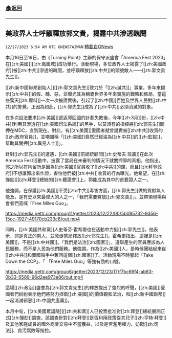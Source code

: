 ###  [:house:返回](README.md)
---


## 美政界人士呼籲釋放郭文貴，揭露中共滲透醜聞
`12/27/2023 6:54 AM UTC GNEWSTAIWAN` [轉載自GNews](https://gnews.org/articles/2155791)



本月16日至19日，由《Turning Point》主辦的保守派盛會「America Fest 2023」在[[zh:美國]][[zh:鳳凰城]]成功舉行。活動現場，多位政界人士揭露了[[zh:美國政府]]被[[zh:中共]]滲透的醜聞，並呼籲釋放[[zh:中共]]的頭號敵人——[[zh:郭文貴先生]]。  

[[zh:新中國聯邦創始人]][[zh:郭文貴先生]]致力於「[[zh:滅共]]」事業，多年來揭示[[zh:中共]]的假、醜、惡，並曝光其為稱霸世界多年來實施的戰略和佈局，當這些驚天[[zh:爆料]]一次一次被證實後，引起了[[zh:中國]]百姓及世界人民對[[zh:中共]]的警覺。正因為如此，[[zh:郭先生]]成為了[[zh:中共]]必須消滅的對象。

  

在多次設法要求[[zh:美國]]遣返郭回國的計劃失敗後，今年[[zh:3月]]份，[[zh:中共]]利用其滲透在[[zh:美國司法系統]]的黑手，以莫須有的指控將[[zh:郭先生]]關押在MDC，直到現在。對此，有[[zh:美國]]愛國者就曾譴責被[[zh:中共]]收買的[[zh:政府官員]]，並嘲諷稱「[[zh:美國]]竟然已經淪為[[zh:中共]]的[[zh:監獄]]，幫助其關押[[zh:異見人士]]」。

  

針對[[zh:郭先生]]的遭遇，[[zh:美國]]前總統顧問[[zh:史蒂夫·班農]]在此次America Fest活動中，披露了當局在未審判的情況下就關押郭的真相。他指出，郭之所以在拘留所是因為[[zh:美國]]官員收了[[zh:中共]]的錢，而且[[zh:拜登政府]]不想讓郭出來作證，害怕他們被[[zh:中共]]收買的行為曝光。他希望，在[[zh:彈劾]][[zh:拜登]]總統的[[zh:聽證會]]上，郭能成為其中的首要證人之一。

  

他強調，在保護[[zh:美國]]不受[[zh:中共]]毒害方面，[[zh:郭先生]]做的貢獻無人能及，是有史以來最偉大的人之一，「我們需要釋放[[zh:郭文貴]]」。並帶領現場與會者們高喊「Free Miles Guo」。


https://media.gettr.com/group11/getter/2023/12/22/00/5b095732-9356-15cc-1927-49170cb233c8/out.mp4


同時，[[zh:美國共和黨]]人史蒂芬·霍希爾也在活動中力挺[[zh:郭先生]]。他表示，郭是真正的男人，並敦促當局釋放[[zh:郭先生]]。霍希爾指出，這裡是[[zh:美國]]，不是[[zh:中共國]]。「我們是法治[[zh:國家]]」，選舉產生的官員應該為人民服務，而不是人民為他們服務。他強調，作為[[zh:美國]]人，是時候團結起來從[[zh:中共]]和賣國賊手中奪回這個[[zh:國家]]了。活動現場不時響起「Take Down the CCP」、「 「Free Miles Guo」等強有勁的口號。


https://media.gettr.com/group6/getter/2023/12/23/17/f7bc69f4-ab83-0b33-6589-96d2ee973e86/out.mp4

這場[[zh:政治]]盛會為[[zh:郭文貴先生]]的釋放提出了強烈的呼聲，[[zh:美國]]愛國者們紛紛表示他們將努力捍衛[[zh:美國]]的價值觀和法治，和[[zh:新中國聯邦]]一起消滅邪惡[[zh:中國共產黨]]。

  

本月中旬，[[zh:美國眾議院]][[zh:共和黨]]人已投票批准對[[zh:拜登]]總統展開正式[[zh:彈劾]]調查。該調查針對[[zh:拜登]]是否利用政策從其兒子[[zh:亨特·拜登]]及其他家庭成員的國外商業交易中不當獲益，以及是否濫用權力、妨礙[[zh:司法]]、貪污腐敗等指控。
